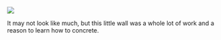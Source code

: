 <!-- published: 2019-01-26T13:00:00Z -->
<!-- slug: photos/19e5fc0a-0d31-4657-9f58-2c139f90f60e/ -->

![](https://brntn-photos.s3-ap-southeast-2.amazonaws.com/uploaded/351ED2B6-F8B3-462C-AE55-8361ED5DDFBE.jpeg)

It may not look like much, but this little wall was a whole lot of work and a reason to learn how to concrete.